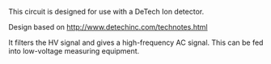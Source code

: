 This circuit is designed for use with a DeTech Ion detector.

Design based on http://www.detechinc.com/technotes.html

It filters the HV signal and gives a high-frequency AC signal. This can be fed into low-voltage measuring equipment.
